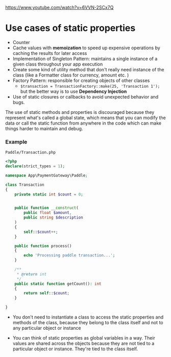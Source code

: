 https://www.youtube.com/watch?v=6VVN-2SCx7Q

# Use cases of static properties
 - Counter
 - Cache values with **memoization** to speed up expensive operations by caching the results for later access
 - Implementation of Singleton Pattern: maintains a single instance of a given class throughout your app execution
 - Create some kind of utility method that don't really need instance of the class (like a Formatter class for currency, amount etc. )
 - Factory Pattern: responsible for creating objects of other classes
 	- `$transaction = TransactionFactory::make(25, 'Transaction 1');`  but the better way is to use **Dependency Injection**
  - Use of static closures or callbacks to avoid unexpected behavior and bugs.
 
 The use of static methods and properties is discouraged because they represent what's called a global state, which means that you can modify the data or call the static function from anywhere in the code which can make things harder to maintain and debug.

### Example
`Paddle/Transaction.php`
```php
<?php
declare(strict_types = 1);

namespace App\PaymentGateway\Paddle;

class Transaction
{
    private static int $count = 0;


    public function __construct(
        public float $amount,
        public string $description
    )
    {
        self::$count++;
    }

    public function process()
    {
        echo 'Processing paddle transaction...';
    }

    /**
     * @return int
     */
    public static function getCount(): int
    {
        return self::$count;
    }

}
```

- You don't need to instantiate a class to access the static properties and methods of the class, because they belong to the class itself and not to any particular object or instance

- You can think of static properties as global variables in a way. Their values are shared across the objects because they are not tied to a particular object or instance. They're tied to the class itself.